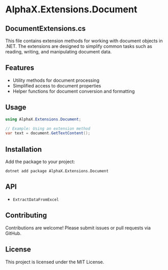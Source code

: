 # AlphaX.Extensions.Document

## DocumentExtensions.cs

This file contains extension methods for working with document objects in .NET. The extensions are designed to simplify common tasks such as reading, writing, and manipulating document data.

## Features

- Utility methods for document processing
- Simplified access to document properties
- Helper functions for document conversion and formatting

## Usage

```csharp
using AlphaX.Extensions.Document;

// Example: Using an extension method
var text = document.GetTextContent();
```

## Installation

Add the package to your project:

```shell
dotnet add package AlphaX.Extensions.Document
```

## API

- `ExtractDataFromExcel`

## Contributing

Contributions are welcome! Please submit issues or pull requests via GitHub.

## License

This project is licensed under the MIT License.